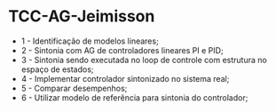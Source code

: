 # TCC-AG-Jeimisson

- 1 - Identificação de modelos lineares;
- 2 - Sintonia com AG de controladores lineares PI e PID;
- 3 - Sintonia sendo executada no loop de controle com estrutura no espaço de estados;
- 4 - Implementar controlador sintonizado no sistema real;
- 5 - Comparar desempenhos;
- 6 - Utilizar modelo de referência para sintonia do controlador;

